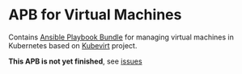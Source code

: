 # APB for Virtual Machines
Contains [Ansible Playbook Bundle](https://github.com/ansibleplaybookbundle) for managing virtual machines in Kubernetes based on [Kubevirt](https://github.com/kubevirt) project.

**This APB is not yet finished**, see [issues](https://github.com/ansibleplaybookbundle/windows-apb/issues)
